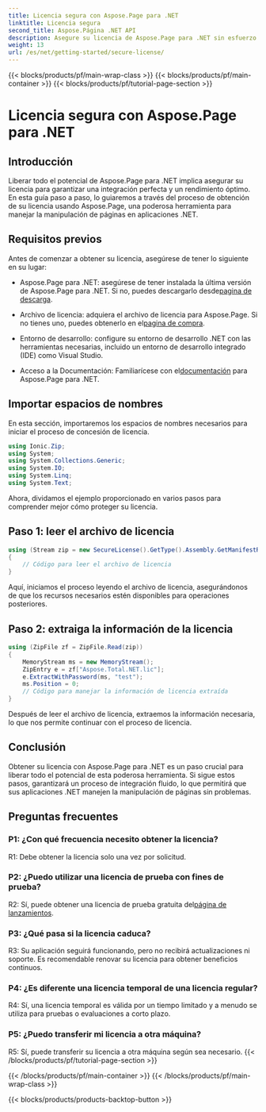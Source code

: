 ```yaml
---
title: Licencia segura con Aspose.Page para .NET
linktitle: Licencia segura
second_title: Aspose.Página .NET API
description: Asegure su licencia de Aspose.Page para .NET sin esfuerzo con nuestra guía paso a paso. Libere todo el potencial para una manipulación perfecta de páginas en sus aplicaciones .NET.
weight: 13
url: /es/net/getting-started/secure-license/
---
```


{{< blocks/products/pf/main-wrap-class >}}
{{< blocks/products/pf/main-container >}}
{{< blocks/products/pf/tutorial-page-section >}}

# Licencia segura con Aspose.Page para .NET

## Introducción

Liberar todo el potencial de Aspose.Page para .NET implica asegurar su licencia para garantizar una integración perfecta y un rendimiento óptimo. En esta guía paso a paso, lo guiaremos a través del proceso de obtención de su licencia usando Aspose.Page, una poderosa herramienta para manejar la manipulación de páginas en aplicaciones .NET.

## Requisitos previos

Antes de comenzar a obtener su licencia, asegúrese de tener lo siguiente en su lugar:

-  Aspose.Page para .NET: asegúrese de tener instalada la última versión de Aspose.Page para .NET. Si no, puedes descargarlo desde[pagina de descarga](https://releases.aspose.com/page/net/).

-  Archivo de licencia: adquiera el archivo de licencia para Aspose.Page. Si no tienes uno, puedes obtenerlo en el[pagina de compra](https://purchase.aspose.com/buy).

- Entorno de desarrollo: configure su entorno de desarrollo .NET con las herramientas necesarias, incluido un entorno de desarrollo integrado (IDE) como Visual Studio.

-  Acceso a la Documentación: Familiarícese con el[documentación](https://reference.aspose.com/page/net/) para Aspose.Page para .NET.

## Importar espacios de nombres

En esta sección, importaremos los espacios de nombres necesarios para iniciar el proceso de concesión de licencia.


```csharp
using Ionic.Zip;
using System;
using System.Collections.Generic;
using System.IO;
using System.Linq;
using System.Text;
```

Ahora, dividamos el ejemplo proporcionado en varios pasos para comprender mejor cómo proteger su licencia.

## Paso 1: leer el archivo de licencia

```csharp
using (Stream zip = new SecureLicense().GetType().Assembly.GetManifestResourceStream("Aspose.Total.NET.lic.zip"))
{
    // Código para leer el archivo de licencia
}
```

Aquí, iniciamos el proceso leyendo el archivo de licencia, asegurándonos de que los recursos necesarios estén disponibles para operaciones posteriores.

## Paso 2: extraiga la información de la licencia

```csharp
using (ZipFile zf = ZipFile.Read(zip))
{
    MemoryStream ms = new MemoryStream();
    ZipEntry e = zf["Aspose.Total.NET.lic"];
    e.ExtractWithPassword(ms, "test");
    ms.Position = 0;
    // Código para manejar la información de licencia extraída
}
```

Después de leer el archivo de licencia, extraemos la información necesaria, lo que nos permite continuar con el proceso de licencia.

## Conclusión

Obtener su licencia con Aspose.Page para .NET es un paso crucial para liberar todo el potencial de esta poderosa herramienta. Si sigue estos pasos, garantizará un proceso de integración fluido, lo que permitirá que sus aplicaciones .NET manejen la manipulación de páginas sin problemas.

## Preguntas frecuentes

### P1: ¿Con qué frecuencia necesito obtener la licencia?

R1: Debe obtener la licencia solo una vez por solicitud.

### P2: ¿Puedo utilizar una licencia de prueba con fines de prueba?

 R2: Sí, puede obtener una licencia de prueba gratuita del[página de lanzamientos](https://releases.aspose.com/).

### P3: ¿Qué pasa si la licencia caduca?

R3: Su aplicación seguirá funcionando, pero no recibirá actualizaciones ni soporte. Es recomendable renovar su licencia para obtener beneficios continuos.

### P4: ¿Es diferente una licencia temporal de una licencia regular?

R4: Sí, una licencia temporal es válida por un tiempo limitado y a menudo se utiliza para pruebas o evaluaciones a corto plazo.

### P5: ¿Puedo transferir mi licencia a otra máquina?

R5: Sí, puede transferir su licencia a otra máquina según sea necesario.
{{< /blocks/products/pf/tutorial-page-section >}}

{{< /blocks/products/pf/main-container >}}
{{< /blocks/products/pf/main-wrap-class >}}

{{< blocks/products/products-backtop-button >}}
